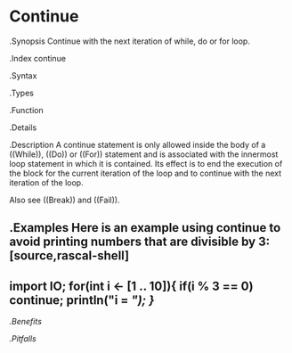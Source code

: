 # Continue

.Synopsis
Continue with the next iteration of while, do or for loop.

.Index
continue

.Syntax

.Types

.Function

.Details

.Description
A continue statement is only allowed inside the body of a ((While)), ((Do)) or ((For)) statement
and is associated with the innermost loop statement in which it is contained.
Its effect is to end the execution of the block for the current iteration of the loop
and to continue with the next iteration of the loop.

Also see ((Break)) and ((Fail)).

.Examples
Here is an example using continue to avoid printing numbers that are divisible by 3:
[source,rascal-shell]
----
import IO;
for(int i <- [1 .. 10]){
    if(i % 3 == 0)
       continue;
    println("i = <i>");
}
----

.Benefits

.Pitfalls

